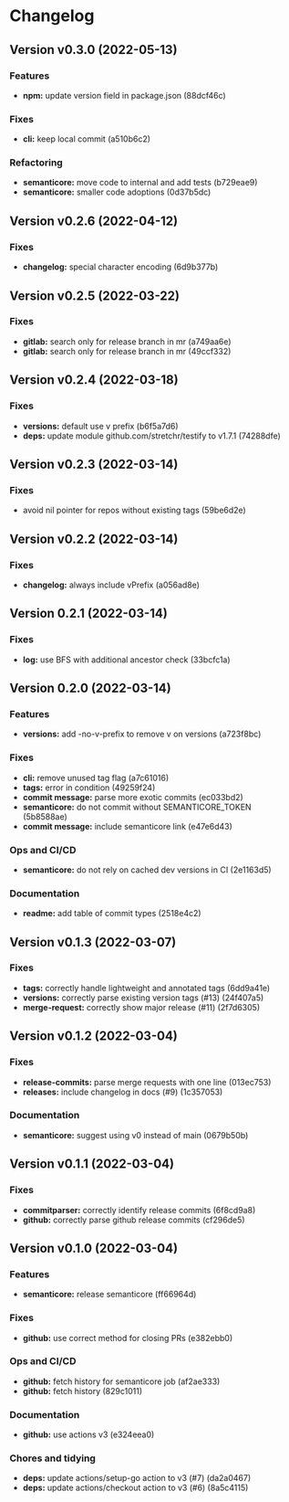 # Changelog

## Version v0.3.0 (2022-05-13)

### Features

- **npm:** update version field in package.json (88dcf46c)

### Fixes

- **cli:** keep local commit (a510b6c2)

### Refactoring

- **semanticore:** move code to internal and add tests (b729eae9)
- **semanticore:** smaller code adoptions (0d37b5dc)

## Version v0.2.6 (2022-04-12)

### Fixes

- **changelog:** special character encoding (6d9b377b)

## Version v0.2.5 (2022-03-22)

### Fixes

- **gitlab:** search only for release branch in mr (a749aa6e)
- **gitlab:** search only for release branch in mr (49ccf332)

## Version v0.2.4 (2022-03-18)

### Fixes

- **versions:** default use v prefix (b6f5a7d6)
- **deps:** update module github.com/stretchr/testify to v1.7.1 (74288dfe)

## Version v0.2.3 (2022-03-14)

### Fixes

- avoid nil pointer for repos without existing tags (59be6d2e)

## Version v0.2.2 (2022-03-14)

### Fixes

- **changelog:** always include vPrefix (a056ad8e)

## Version 0.2.1 (2022-03-14)

### Fixes

- **log:** use BFS with additional ancestor check (33bcfc1a)

## Version 0.2.0 (2022-03-14)

### Features

- **versions:** add -no-v-prefix to remove v on versions (a723f8bc)

### Fixes

- **cli:** remove unused tag flag (a7c61016)
- **tags:** error in condition (49259f24)
- **commit message:** parse more exotic commits (ec033bd2)
- **semanticore:** do not commit without SEMANTICORE_TOKEN (5b8588ae)
- **commit message:** include semanticore link (e47e6d43)

### Ops and CI/CD

- **semanticore:** do not rely on cached dev versions in CI (2e1163d5)

### Documentation

- **readme:** add table of commit types (2518e4c2)

## Version v0.1.3 (2022-03-07)

### Fixes

- **tags:** correctly handle lightweight and annotated tags (6dd9a41e)
- **versions:** correctly parse existing version tags (#13) (24f407a5)
- **merge-request:** correctly show major release (#11) (2f7d6305)

## Version v0.1.2 (2022-03-04)

### Fixes

- **release-commits:** parse merge requests with one line (013ec753)
- **releases:** include changelog in docs (#9) (1c357053)

### Documentation

- **semanticore:** suggest using v0 instead of main (0679b50b)

## Version v0.1.1 (2022-03-04)

### Fixes

- **commitparser:** correctly identify release commits (6f8cd9a8)
- **github:** correctly parse github release commits (cf296de5)

## Version v0.1.0 (2022-03-04)

### Features

- **semanticore:** release semanticore (ff66964d)

### Fixes

- **github:** use correct method for closing PRs (e382ebb0)

### Ops and CI/CD

- **github:** fetch history for semanticore job (af2ae333)
- **github:** fetch history (829c1011)

### Documentation

- **github:** use actions v3 (e324eea0)

### Chores and tidying

- **deps:** update actions/setup-go action to v3 (#7) (da2a0467)
- **deps:** update actions/checkout action to v3 (#6) (8a5c4115)

